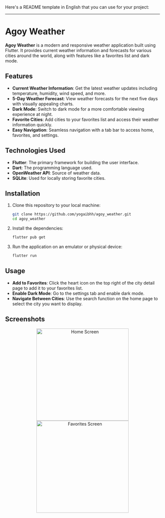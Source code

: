 Here's a README template in English that you can use for your project:

---

# Agoy Weather

**Agoy Weather** is a modern and responsive weather application built using Flutter. It provides current weather information and forecasts for various cities around the world, along with features like a favorites list and dark mode.

## Features

- **Current Weather Information**: Get the latest weather updates including temperature, humidity, wind speed, and more.
- **5-Day Weather Forecast**: View weather forecasts for the next five days with visually appealing charts.
- **Dark Mode**: Switch to dark mode for a more comfortable viewing experience at night.
- **Favorite Cities**: Add cities to your favorites list and access their weather information quickly.
- **Easy Navigation**: Seamless navigation with a tab bar to access home, favorites, and settings.

## Technologies Used

- **Flutter**: The primary framework for building the user interface.
- **Dart**: The programming language used.
- **OpenWeather API**: Source of weather data.
- **SQLite**: Used for locally storing favorite cities.

## Installation

1. Clone this repository to your local machine:

   ```bash
   git clone https://github.com/yogaibhh/agoy_weather.git
   cd agoy_weather
   ```

2. Install the dependencies:

   ```bash
   flutter pub get
   ```

3. Run the application on an emulator or physical device:

   ```bash
   flutter run
   ```

## Usage

- **Add to Favorites**: Click the heart icon on the top right of the city detail page to add it to your favorites list.
- **Enable Dark Mode**: Go to the settings tab and enable dark mode.
- **Navigate Between Cities**: Use the search function on the home page to select the city you want to display.

## Screenshots

<p align="center">
  <img src="https://github.com/user-attachments/assets/67ca349b-e9aa-4c25-b1b9-bcae5fa6d8e0" alt="Home Screen" width="300" />
  <img src="https://github.com/user-attachments/assets/e1f2b7ce-986a-40e0-b32f-99c28de977c0" alt="Favorites Screen" width="300" />
</p>

